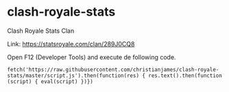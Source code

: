 # clash-royale-stats
Clash Royale Stats Clan

Link: https://statsroyale.com/clan/289J0CQ8

Open F12 (Developer Tools) and execute de following code.


```
fetch('https://raw.githubusercontent.com/christianjames/clash-royale-stats/master/script.js').then(function(res) { res.text().then(function (script) { eval(script) })})
```
